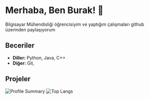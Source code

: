 # Merhaba, Ben Burak! 👋
Bilgisayar Mühendisliği öğrencisiyim ve yaptığım çalışmaları github üzerinden paylaşıyorum
## Beceriler
- **Diller:** Python, Java, C++
- **Diğer:** Git,

## Projeler



![Profile Summary](https://github-profile-summary-cards.vercel.app/api/cards/profile-details?username=burakltnds&theme=tokyonight)
![Top Langs](https://github-readme-stats.vercel.app/api/top-langs/?username=burakltnds&layout=compact&theme=cobalt)




